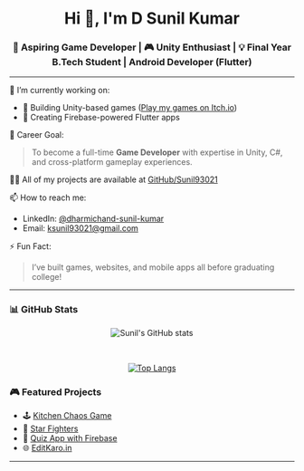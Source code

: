<h1 align="center">Hi 👋, I'm D Sunil Kumar</h1>
<h3 align="center">🚀 Aspiring Game Developer | 🎮 Unity Enthusiast | 💡 Final Year B.Tech Student | Android Developer (Flutter)</h3>

---

🌱 I’m currently working on:
- 🧩 Building Unity-based games ([Play my games on Itch.io](https://sunil93021.itch.io))
- 📱 Creating Firebase-powered Flutter apps


🎯 Career Goal:
> To become a full-time **Game Developer** with expertise in Unity, C#, and cross-platform gameplay experiences.

👨‍💻 All of my projects are available at [GitHub/Sunil93021](https://github.com/Sunil93021)

📫 How to reach me:
- LinkedIn: [@dharmichand-sunil-kumar](https://www.linkedin.com/in/dharmichand-sunil-kumar-56200318b/)
- Email: ksunil93021@gmail.com

⚡ Fun Fact:
> I’ve built games, websites, and mobile apps all before graduating college!

---

### 📊 GitHub Stats

<div align="center">
  
 ![Sunil's GitHub stats](https://github-readme-stats.vercel.app/api?username=Sunil93021&show_icons=true&theme=tokyonight)
</div>
 <br>
 <div align = "center">
   
 [![Top Langs](https://github-readme-stats.vercel.app/api/top-langs/?username=Sunil93021&layout=compact&langs_count=10&theme=tokyonight)](https://github.com/anuraghazra/github-readme-stats)
 </div>
 


### 🎮 Featured Projects

- 🕹️ [Kitchen Chaos Game](https://sunil93021.itch.io/kitchen-chaos)
- 🚀 [Star Fighters](https://sunil93021.itch.io/startfighters)
- 📱 [Quiz App with Firebase](https://github.com/Sunil93021/Quiz-App-with-Firebase-)
- 🌐 [EditKaro.in ](https://web-project-xnt2.onrender.com/)

---

